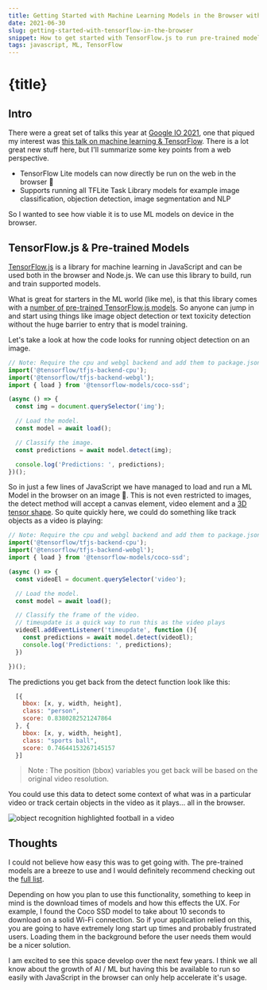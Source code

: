 ```yaml
---
title: Getting Started with Machine Learning Models in the Browser with TensorFlow.js
date: 2021-06-30
slug: getting-started-with-tensorflow-in-the-browser
snippet: How to get started with TensorFlow.js to run pre-trained models on a users device in the browser.
tags: javascript, ML, TensorFlow
---
```


# {title}


## Intro

There were a great set of talks this year at [Google IO 2021](https://www.google.com/io), one that piqued my interest was [this talk on machine learning & TensorFlow](https://www.youtube.com/watch?v=qKkjCQlS1g4). There is a lot great new stuff here, but I'll summarize some key points from a web perspective. 

-  TensorFlow Lite models can now directly be run on the web in the browser 🎉
-  Supports running all TFLite Task Library models for example image classification, objection detection, image segmentation and NLP

So I wanted to see how viable it is to use ML models on device in the browser.


## TensorFlow.js & Pre-trained Models

[TensorFlow.js](https://www.tensorflow.org/js/) is a library for machine learning in JavaScript and can be used both in the browser and Node.js. We can use this library to build, run and train supported models. 

What is great for starters in the ML world (like me), is that this library comes with a [number of pre-trained TensorFlow.js models](https://www.tensorflow.org/js/models). So anyone can jump in and start using things like image object detection or text toxicity detection without the huge barrier to entry that is model training. 

Let's take a look at how the code looks for running object detection on an image. 

```javascript
// Note: Require the cpu and webgl backend and add them to package.json as peer dependencies.
import('@tensorflow/tfjs-backend-cpu');
import('@tensorflow/tfjs-backend-webgl');
import { load } from '@tensorflow-models/coco-ssd';

(async () => {
  const img = document.querySelector('img');

  // Load the model.
  const model = await load();

  // Classify the image.
  const predictions = await model.detect(img);

  console.log('Predictions: ', predictions);
})();
```

So in just a few lines of JavaScript we have managed to load and run a ML Model in the browser on an image 🎉. This is not even restricted to images, the detect method will accept a canvas element, video element and a [3D tensor shape](https://js.tensorflow.org/api/latest/#tensor). So quite quickly here, we could do something like track objects as a video is playing:

```javascript
// Note: Require the cpu and webgl backend and add them to package.json as peer dependencies.
import('@tensorflow/tfjs-backend-cpu');
import('@tensorflow/tfjs-backend-webgl');
import { load } from '@tensorflow-models/coco-ssd';

(async () => {
  const videoEl = document.querySelector('video');

  // Load the model.
  const model = await load();

  // Classify the frame of the video.
  // timeupdate is a quick way to run this as the video plays
  videoEl.addEventListener('timeupdate', function (){
    const predictions = await model.detect(videoEl);
    console.log('Predictions: ', predictions);
  })

})();
```


The predictions you get back from the detect function look like this:

```javascript
  [{
    bbox: [x, y, width, height],
    class: "person",
    score: 0.8380282521247864
  }, {
    bbox: [x, y, width, height],
    class: "sports ball",
    score: 0.74644153267145157
  }]
```

> Note : The position (bbox) variables you get back will be based on the original video resolution. 

You could use this data to detect some context of what was in a particular video or track certain objects in the video as it plays... all in the browser. 

![object recognition highlighted football in a video](https://res.cloudinary.com/wubo/image/upload/c_scale,f_auto,q_72,w_1435/v1625085017/blog/ml-obbect-recognition-video.png)

## Thoughts

I could not believe how easy this was to get going with. The pre-trained models are a breeze to use and I would definitely recommend checking out the [full list](https://www.tensorflow.org/js/models).

Depending on how you plan to use this functionality, something to keep in mind is the download times of models and how this effects the UX. For example, I found the Coco SSD model to take about 10 seconds to download on a solid Wi-Fi connection. So if your application relied on this, you are going to have extremely long start up times and probably frustrated users. Loading them in the background before the user needs them would be a nicer solution. 

I am excited to see this space develop over the next few years. I think we all know about the growth of AI / ML but having this be available to run so easily with JavaScript in the browser can only help accelerate it's usage. 